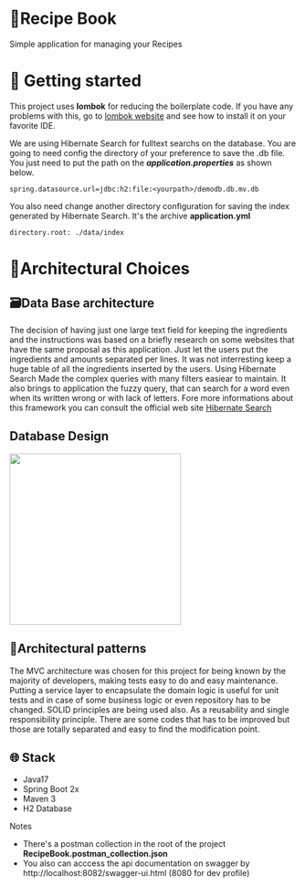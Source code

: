 # :ledger:Recipe Book
Simple application for managing your Recipes

# :rocket: Getting started
This project uses **lombok** for reducing the boilerplate code. If you have any problems with this, go to [lombok website](https://projectlombok.org/) and see how to install it on your favorite IDE.

We are using Hibernate Search for fulltext searchs on the database. You are going to need config the directory of your preference to save the .db file. You just need to put the path on the ***application.properties*** as shown below.
```
spring.datasource.url=jdbc:h2:file:<yourpath>/demodb.db.mv.db
```
You also need change another directory configuration for saving the index generated by Hibernate Search. It's the archive **application.yml**
```
directory.root: ./data/index
```

# :thought_balloon:Architectural Choices
## :card_file_box:Data Base architecture
The decision of having just one large text field for keeping the ingredients and the instructions was based on a briefly research on some websites that have the same proposal as this application. Just let the users put the ingredients and amounts separated per lines. It was not interresting keep a huge table of all the ingredients inserted by the users.
Using Hibernate Search Made the complex queries with many filters easiear to maintain. It also brings to application the fuzzy query, that can search for a word even when its written wrong or with lack of letters.
Fore more informations about this framework you can consult the official web site [Hibernate Search](https://hibernate.org/search/)

## **Database Design**
<img src="https://user-images.githubusercontent.com/7095754/179591592-dcf3fedc-edd1-4e1a-bae3-cd77fde857f1.jpeg" width="300" height="300">

## :triangular_ruler:Architectural patterns
The MVC architecture was chosen for this project for being known by the majority of developers, making tests easy to do and easy maintenance. Putting a service layer to encapsulate the domain logic is useful for unit tests and in case of some business logic or even repository has to be changed.
SOLID principles are being used also. As a reusability and single responsibility principle. There are some codes that has to be improved but those are totally separated and easy to find the modification point.

## :globe_with_meridians: Stack
- Java17
- Spring Boot 2x
- Maven 3
- H2 Database

Notes
 - There's a postman collection in the root of the project **RecipeBook.postman_collection.json**
 - You also can acccess the api documentation on swagger by http://localhost:8082/swagger-ui.html (8080 for dev profile)

